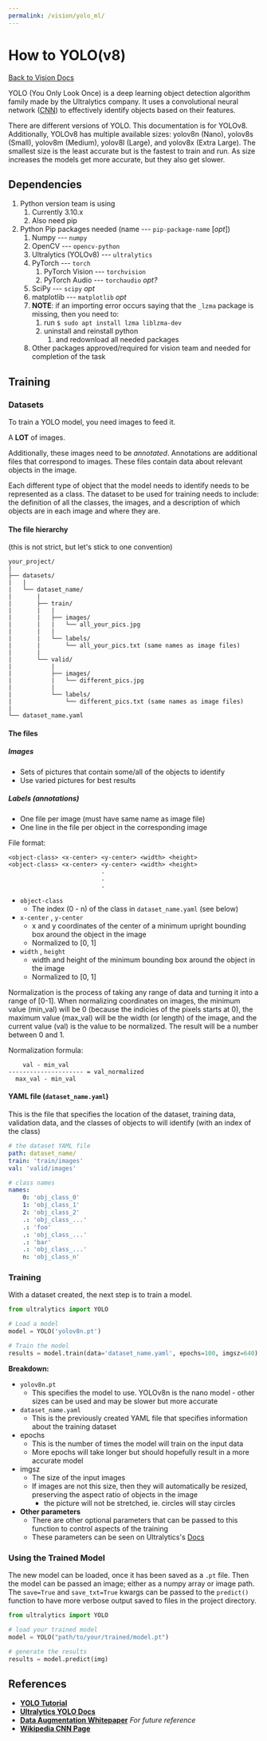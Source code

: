```yaml
---
permalink: /vision/yolo_ml/
---
```


# How to YOLO(v8)

[Back to Vision Docs](/docs/vision/)

YOLO (You Only Look Once) is a deep learning object detection algorithm family made by the Ultralytics company. It uses a convolutional neural network ([CNN](https://en.wikipedia.org/wiki/Convolutional_neural_network)) to effectively identify objects based on their features.

There are different versions of YOLO. This documentation is for YOLOv8. Additionally, YOLOv8 has multiple available sizes: yolov8n (Nano), yolov8s (Small), yolov8m (Medium), yolov8l (Large), and yolov8x (Extra Large). The smallest size is the least accurate but is the fastest to train and run. As size increases the models get more accurate, but they also get slower.

## Dependencies

1. Python version team is using
   1. Currently 3.10.x
   2. Also need pip
2. Python Pip packages needed (name --- `pip-package-name` [*opt*])
   1. Numpy --- `numpy`
   2. OpenCV --- `opencv-python`
   3. Ultralytics (YOLOv8) --- `ultralytics`
   4. PyTorch --- `torch`
      1. PyTorch Vision --- `torchvision`
      2. PyTorch Audio --- `torchaudio` *opt?*
   5. SciPy --- `scipy` *opt*
   6. matplotlib --- `matplotlib` *opt*
   7. **NOTE**: if an importing error occurs saying that the `_lzma` package is missing, then you need to:
      1. run `$ sudo apt install lzma liblzma-dev`
      2. uninstall and reinstall python
         1. and redownload all needed packages
   8. Other packages approved/required for vision team and needed for completion of the task

## Training

### Datasets

To train a YOLO model, you need images to feed it.

A **LOT** of images.

Additionally, these images need to be *annotated*. Annotations are additional files that correspond to images. These files contain data about relevant objects in the image.

Each different type of object that the model needs to identify needs to be represented as a class. The dataset to be used for training needs to include: the definition of all the classes, the images, and a description of which objects are in each image and where they are.

#### The file hierarchy

(this is not strict, but let's stick to one convention)

	your_project/
	|	
	├── datasets/
	|	|
	|	└── dataset_name/
	|		|
	|		├── train/
	|		|	|
	|		|	├── images/
	|		|	|	└── all_your_pics.jpg
	|		|	|
	|		|	└── labels/
	|		|		└── all_your_pics.txt (same names as image files)
	|		|
	|		└── valid/
	|			|
	|			├── images/
	|			|	└── different_pics.jpg
	|			|
	|			└── labels/
	|				└── different_pics.txt (same names as image files)
	|
	└── dataset_name.yaml

#### The files

##### Images

- Sets of pictures that contain some/all of the objects to identify
- Use varied pictures for best results

##### Labels (annotations)

- One file per image (must have same name as image file)
- One line in the file per object in the corresponding image

File format:
```
<object-class> <x-center> <y-center> <width> <height>
<object-class> <x-center> <y-center> <width> <height>
						  .
						  .
						  .
```

 - `object-class`
   - The index (0 - n) of the class in `dataset_name.yaml` (see below)
 - `x-center` , `y-center`
   - x and y coordinates of the center of a minimum upright bounding box around the object in the image
   - Normalized to [0, 1]
 - `width` , `height`
   - width and height of the minimum bounding box around the object in the image
   - Normalized to [0, 1]

Normalization is the process of taking any range of data and turning it into a range of [0-1]. When normalizing coordinates on images, the minimum value (min_val) will be 0 (because the indicies of the pixels starts at 0), the maximum value (max_val) will be the width (or length) of the image, and the current value (val) is the value to be normalized. The result will be a number between 0 and 1.

Normalization formula:

	    val - min_val
	--------------------- = val_normalized
	  max_val - min_val  

#### YAML file (`dataset_name.yaml`)

This is the file that specifies the location of the dataset, training data, validation data, and the classes of objects to will identify (with an index of the class)

```yaml
# the dataset YAML file
path: dataset_name/
train: 'train/images'
val: 'valid/images'

# class names
names:
	0: 'obj_class_0'
	1: 'obj_class_1'
	2: 'obj_class_2'
	.: 'obj_class_...'
	.: 'foo'
	.: 'obj_class_...'
	.: 'bar'
	.: 'obj_class_...'
	n: 'obj_class_n'
```

### Training

With a dataset created, the next step is to train a model.

```python
from ultralytics import YOLO

# Load a model
model = YOLO('yolov8n.pt')

# Train the model
results = model.train(data='dataset_name.yaml', epochs=100, imgsz=640)
```

**Breakdown:**
 - `yolov8n.pt`
   - This specifies the model to use. YOLOv8n is the nano model - other sizes can be used and may be slower but more accurate
 - `dataset_name.yaml`
   - This is the previously created YAML file that specifies information about the training dataset
 - epochs
   - This is the number of times the model will train on the input data
   - More epochs will take longer but should hopefully result in a more accurate model
 - imgsz
   - The size of the input images
   - If images are not this size, then they will automatically be resized, preserving the aspect ratio of objects in the image
     - the picture will not be stretched, ie. circles will stay circles
 - **Other parameters**
   - There are other optional parameters that can be passed to this function to control aspects of the training
   - These parameters can be seen on Ultralytics's [Docs](https://docs.ultralytics.com/models/train/#arguments)

### Using the Trained Model

The new model can be loaded, once it has been saved as a `.pt` file. Then the model can be passed an image; either as a numpy array or image path. The `save=True` and `save_txt=True` kwargs can be passed to the `predict()` function to have more verbose output saved to files in the project directory.

```python
from ultralytics import YOLO

# load your trained model
model = YOLO("path/to/your/trained/model.pt")

# generate the results
results = model.predict(img)
```

## References

- **[YOLO Tutorial](https://learnopencv.com/train-yolov8-on-custom-dataset/)**
- **[Ultralytics YOLO Docs](https://docs.ultralytics.com/)**
- **[Data Augmentation Whitepaper](https://journalofbigdata.springeropen.com/articles/10.1186/s40537-019-0197-0)** *For future reference*
- **[Wikipedia CNN Page](https://en.wikipedia.org/wiki/Convolutional_neural_network)**


